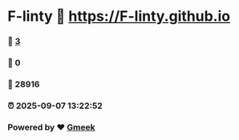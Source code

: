 # F-linty :link: https://F-linty.github.io 
### :page_facing_up: [3](https://F-linty.github.io/tag.html) 
### :speech_balloon: 0 
### :hibiscus: 28916 
### :alarm_clock: 2025-09-07 13:22:52 
### Powered by :heart: [Gmeek](https://github.com/Meekdai/Gmeek)
